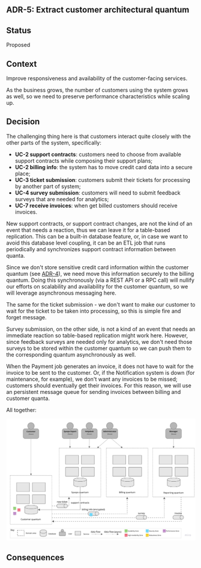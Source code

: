 ## ADR-5: Extract customer architectural quantum

## Status
Proposed

## Context
Improve responsiveness and availability of the customer-facing services.

As the business grows, the number of customers using the system grows as well, so we need to preserve performance characteristics while scaling up.

## Decision
The challenging thing here is that customers interact quite closely with the other parts of the system, specifically:

* **UC-2 support contracts**: customers need to choose from available support contracts while composing their support plans;
* **UC-2 billing info**: the system has to move credit card data into a secure place;
* **UC-3 ticket submission**: customers submit their tickets for processing by another part of system;
* **UC-4 survey submission**: customers will need to submit feedback surveys that are needed for analytics;
* **UC-7 receive invoices**: when get billed customers should receive invoices.

New support contracts, or support contract changes, are not the kind of an event that needs a reaction, thus we can leave it for a table-based replication. This can be a built-in database feature, or, in case we want to avoid this database level coupling, it can be an ETL job that runs periodically and synchronizes support contract information between quanta.

Since we don't store sensitive credit card information within the customer quantum (see [ADR-4](ADR/ADR-4-extract-billing-quanta.md)), we need move this information securely to the billing quantum. Doing this synchronously (via a REST API or a RPC call) will nullify our efforts on scalability and availability for the customer quantum, so we will leverage asynchronous messaging here.

The same for the ticket submission - we don't want to make our customer to wait for the ticket to be taken into processing, so this is simple fire and forget message.

Survey submission, on the other side, is not a kind of an event that needs an immediate reaction so table-based replication might work here. However, since feedback surveys are needed only for analytics, we don't need those surveys to be stored within the customer quantum so we can push them to the corresponding quantum asynchronously as well.

When the Payment job generates an invoice, it does not have to wait for the invoice to be sent to the customer. Or, if the Notification system is down (for maintenance, for example), we don't want any invoices to be missed; customers should eventually get their invoices. For this reason, we will use an persistent message queue for sending invoices between billing and customer quanta.

All together:

![Customer Quantum](../images/adr-5.jpg)

## Consequences
